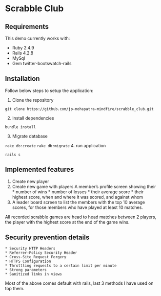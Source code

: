 # Scrabble Club

## Requirements

This demo currently works with:

* Ruby 2.4.9
* Rails 4.2.8
* MySql
* Gem twitter-bootswatch-rails

## Installation

Follow below steps to setup the application:

1.  Clone the repository
```
git clone https://github.com/jp-mohapatra-mindfire/scrabble_club.git
```
2. Install dependencies
```
bundle install
```
3. Migrate database

``` rake db:create ```
``` rake db:migrate ```
4. run application
```
rails s
```

## Implemented features

1. Create new player
2. Create new game with players
	A member’s profile screen showing their
		* number of wins
		* number of losses
		* their average score
		* their highest score, when and where it was scored, and against whom
3. A leader board screen to list the members with the top 10 average scores, for those
members who have played at least 10 matches. 

All recorded scrabble games are head to head matches between 2 players, the
player with the highest score at the end of the game wins.

##  Security prevention details
	
	* Security HTTP Headers
	* Referrer-Policy Security Header
	* Cross-Site Request Forgery
	* HTTPS Configuration
	* Throttling requests to a certain limit per minute
	* Strong parameters
	* Sanitized links in views

Most of the above comes default with rails, last 3 methods I have used on top them.




	